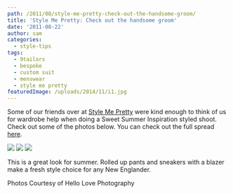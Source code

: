 ```yaml
---
path: /2011/08/style-me-pretty-check-out-the-handsome-groom/
title: 'Style Me Pretty: Check out the handsome groom'
date: '2011-08-22'
author: sam
categories:
  - style-tips
tags:
  - 9tailors
  - bespoke
  - custom suit
  - menswear
  - style me pretty
featuredImage: /uploads/2014/11/i1.jpg
---
```

Some of our friends over at [Style Me Pretty](http://www.stylemepretty.com/massachusetts-weddings/) were kind enough to think of us for wardrobe help when doing a Sweet Summer Inspiration styled shoot. Check out some of the photos below. You can check out the full spread [here](http://www.stylemepretty.com/2011/08/22/sweet-summer-photo-shoot-by-hello-love-photography/).

[![](http://1.bp.blogspot.com/-0-Zm-Sqnd-4/TlKh75SRqHI/AAAAAAAAAuA/v4vtZZpGAxg/s400/smpicecream.jpg)](http://1.bp.blogspot.com/-0-Zm-Sqnd-4/TlKh75SRqHI/AAAAAAAAAuA/v4vtZZpGAxg/s1600/smpicecream.jpg)
[![](http://2.bp.blogspot.com/-Vrovcs8et0E/TlKhun9HrpI/AAAAAAAAAt4/0lIW4OB6UYI/s400/smpcouple.jpg)](http://2.bp.blogspot.com/-Vrovcs8et0E/TlKhun9HrpI/AAAAAAAAAt4/0lIW4OB6UYI/s1600/smpcouple.jpg)
[![](http://1.bp.blogspot.com/--ZXzvvjMw2E/TlKhlG5cYiI/AAAAAAAAAtw/TmK9vcOfr_w/s400/smpblazer.jpg)](http://1.bp.blogspot.com/--ZXzvvjMw2E/TlKhlG5cYiI/AAAAAAAAAtw/TmK9vcOfr_w/s1600/smpblazer.jpg)

This is a great look for summer. Rolled up pants and sneakers with a blazer make a fresh style choice for any New Englander.

Photos Courtesy of Hello Love Photography